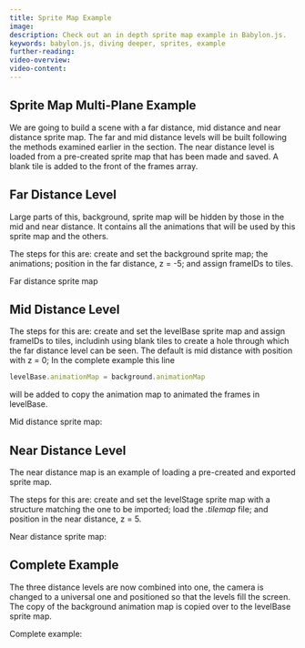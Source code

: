 ```yaml
---
title: Sprite Map Example
image: 
description: Check out an in depth sprite map example in Babylon.js.
keywords: babylon.js, diving deeper, sprites, example
further-reading:
video-overview:
video-content:
---
```


## Sprite Map Multi-Plane Example
We are going to build a scene with a far distance, mid distance and near distance sprite map. The far and mid distance levels will be built following the methods examined earlier in the section. The near distance level is loaded from a pre-created sprite map that has been made and saved. A blank tile is added to the front of the frames array.

## Far Distance Level
Large parts of this, background, sprite map will be hidden by those in the mid and near distance. It contains all the animations that will be used by this sprite map and the others.

The steps for this are: create and set the background sprite map; the animations; position in the far distance, z = -5; and assign frameIDs to tiles.

Far distance sprite map <Playground id="#YCY2IL#25" title="Far Distance Sprite Map" description="Simple example of a far distance sprite map." image=""/>

## Mid Distance Level
The steps for this are: create and set the levelBase sprite map and assign frameIDs to tiles, includinh using blank tiles to create a hole through which the far distance level can be seen. The default is mid distance with position with z = 0; In the complete example this line

```javascript
levelBase.animationMap = background.animationMap
```
will be added to copy the animation map to animated the frames in levelBase.

Mid distance sprite map: <Playground id="#YCY2IL#23" title="Mid Distance Sprite map" description="Simple example of a mid distance sprite map." image=""/>

## Near Distance Level
The near distance map is an example of loading a pre-created and exported sprite map.

The steps for this are: create and set the levelStage sprite map with a structure matching the one to be imported; load the *.tilemap* file; and position in the near distance, z = 5.

Near distance sprite map: <Playground id="#YCY2IL#28" title="Near Distance Sprite Map" description="Simple example of a near distance sprite map." image="/img/playgroundsAndNMEs/pg-YCY2IL-28.png"/>

## Complete Example
The three distance levels are now combined into one, the camera is changed to a universal one and positioned so that the levels fill the screen. The copy of the background animation map is copied over to the levelBase sprite map.

Complete example: <Playground id="#YCY2IL#29" title="Complete Sprite Map Example" description="Complete example of a sprite map." image=""/>